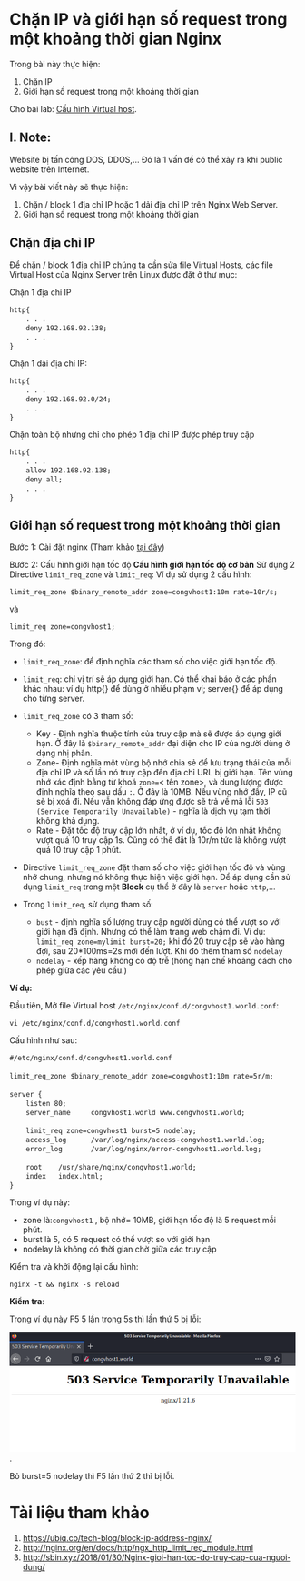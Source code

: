 # Chặn IP và giới hạn số request trong một khoảng thời gian Nginx

Trong bài này thực hiện:
1. Chặn IP
2. Giới hạn số request trong một khoảng thời gian

Cho bài lab: [Cấu hình Virtual host](./Cau-hinh-virtual-host.md).

## I. Note:
Website bị tấn công DOS, DDOS,… Đó là 1 vấn đề có thể xảy ra khi public website trên Internet.

Vì vậy bài viết này sẽ thực hiện:
1. Chặn / block 1 địa chỉ IP hoặc 1 dải địa chỉ IP trên Nginx Web Server.
2. Giới hạn số request trong một khoảng thời gian


## Chặn địa chỉ IP
Để chặn / block 1 địa chỉ IP chúng ta cần sửa file Virtual Hosts, các file Virtual Host của Nginx Server trên Linux được đặt ở thư mục:

Chặn 1 địa chỉ IP

```
http{
    . . .
    deny 192.168.92.138;
    . . .
}
```
Chặn 1 dải địa chỉ IP:
```
http{
    . . .
    deny 192.168.92.0/24;
    . . .
}
```
Chặn toàn bộ nhưng chỉ cho phép 1 địa chỉ IP được phép truy cập
```
http{
    . . .
    allow 192.168.92.138;
    deny all;
    . . .
}
```
## Giới hạn số request trong một khoảng thời gian


Bước 1: Cài đặt nginx (Tham khảo [tại đây](Cau-hinh-virtual-host.md))

Bước 2: Cấu hình giới hạn tốc độ
**Cấu hình giới hạn tốc độ cơ bản**
Sử dụng 2 Directive `limit_req_zone` và `limit_req`:
Ví dụ sử dụng 2 cấu hình:
```
limit_req_zone $binary_remote_addr zone=congvhost1:10m rate=10r/s;
```
và
```
limit_req zone=congvhost1;
```
Trong đó:
- `limit_req_zone`: để định nghĩa các tham số cho việc giới hạn tốc độ.
- `limit_req`: chỉ vị trí sẽ áp dụng giới hạn. Có thể khai báo ở các phần khác nhau: ví dụ http{} để dùng ở nhiều phạm vị; server{} để áp dụng cho từng server.
- `limit_req_zone` có 3 tham số:
  - Key - Định nghĩa thuộc tính của truy cập mà sẽ được áp dụng giới hạn. Ở đây là `$binary_remote_addr` đại diện cho IP của người dùng ở dạng nhị phân.
  - Zone- Định nghĩa một vùng bộ nhớ chia sẻ để lưu trạng thái của mỗi địa chỉ IP và số lần nó truy cập đến địa chỉ URL bị giới hạn. Tên vùng nhớ xác định bằng từ khoá `zone=`< tên zone>, và dung lượng được định nghĩa theo sau dấu `:`. Ở đây là 10MB. Nếu vùng nhớ đầy, IP cũ sẽ bị xoá đi. Nếu vẫn không đáp ứng được sẽ trả về mã lỗi `503 (Service Temporarily Unavailable)` - nghĩa là dịch vụ tạm thời không khả dụng.
  - Rate - Đặt tốc độ truy cập lớn nhất, ở ví dụ, tốc độ lớn nhất không vượt quá 10 truy cập 1s. Cũng có thể đặt là 10r/m tức là không vượt quá 10 truy cập 1 phút.
- Directive `limit_req_zone` đặt tham số cho việc giới hạn tốc độ và vùng nhớ chung, nhưng nó không thực hiện việc giới hạn. Để áp dụng cần sử dụng `limit_req` trong một **Block** cụ thể ở đây là `server` hoặc `http`,...

- Trong `limit_req`, sử dụng tham số:
  - `bust` - định nghĩa số lượng truy cập người dùng có thể vượt so với giới hạn đã định. Nhưng có thể làm trang web chậm đi. Ví dụ: `limit_req zone=mylimit burst=20;` khi đó 20 truy cập sẽ vào hàng đợi, sau 20*100ms=2s mới đến lượt. Khi đó thêm tham số `nodelay`
  - `nodelay` - xếp hàng không có độ trễ (hông hạn chế khoảng cách cho phép giữa các yêu cầu.)


**Ví dụ:**

Đầu tiên, Mở file Virtual host `/etc/nginx/conf.d/congvhost1.world.conf`:
```
vi /etc/nginx/conf.d/congvhost1.world.conf
```
Cấu hình  như sau:
```
#/etc/nginx/conf.d/congvhost1.world.conf

limit_req_zone $binary_remote_addr zone=congvhost1:10m rate=5r/m;

server {
    listen 80;
    server_name     congvhost1.world www.congvhost1.world;

    limit_req zone=congvhost1 burst=5 nodelay;
    access_log      /var/log/nginx/access-congvhost1.world.log;
    error_log       /var/log/nginx/error-congvhost1.world.log;

    root    /usr/share/nginx/congvhost1.world;
    index   index.html;
}
```
Trong ví dụ này:
- zone là:`congvhost1` , bộ nhớ= 10MB, giới hạn tốc độ là 5 request mỗi phút.
- burst là 5, có 5 request có thể vượt so với giới hạn
- nodelay là không có thời gian chờ giữa các truy cập

Kiểm tra và khởi động lại cấu hình:
```
nginx -t && nginx -s reload
```
**Kiểm tra**:

Trong ví dụ này F5 5 lần trong 5s thì lần thứ 5 bị lỗi:

![](./image/loi.png).

Bỏ burst=5 nodelay thì F5 lần thứ 2 thì bị lỗi.
# Tài liệu tham khảo

1. https://ubiq.co/tech-blog/block-ip-address-nginx/
2. http://nginx.org/en/docs/http/ngx_http_limit_req_module.html
3. http://sbin.xyz/2018/01/30/Nginx-gioi-han-toc-do-truy-cap-cua-nguoi-dung/
